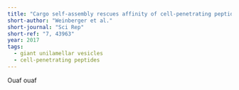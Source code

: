 ```yaml
---
title: "Cargo self-assembly rescues affinity of cell-penetrating peptides to lipid membranes"
short-author: "Weinberger et al."
short-journal: "Sci Rep"
short-ref: "7, 43963"
year: 2017
tags:
  - giant unilamellar vesicles
  - cell-penetrating peptides
---
```


Ouaf ouaf
